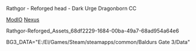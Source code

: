 Rathgor - Reforged head - Dark Urge Dragonborn CC

[ModIO](https://mod.io/g/baldursgate3/m/rathgor-reforged-head-dark-urge-dragonborn-cc#description)
[Nexus](https://www.nexusmods.com/baldursgate3/mods/10343)

Rathgor-Reforged_Assets_68df2229-1684-00ba-49a7-68ad954a64e6

BG3_DATA="E:/El/Games/Steam/steamapps/common/Baldurs Gate 3/Data"
